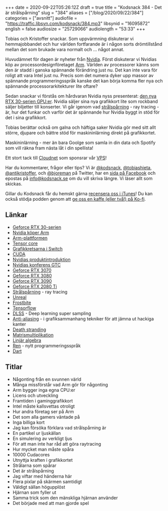 +++
date = 2020-09-22T05:26:12Z
draft = true
title = "Kodsnack 384 - Det är strålspårning"
slug = "384"
aliases = ["/blog/2020/09/22/384"]
categories = ["avsnitt"]
audiofile = "https://traffic.libsyn.com/kodsnack/384.mp3"
libsynid = "16095872"
english = false
audiosize = "25729066"
audiolength = "53:33" 
+++

Tobias och Kristoffer snackar. Som uppvärmning diskuterar vi hemmajobbandet och hur världen fortfarande är i någon sorts drömtillstånd mellan det som brukade vara normalt och … något annat.

Huvudämnet för dagen  är nyheter från [Nvidia](https://en.wikipedia.org/wiki/Nvidia). Först diskuterar vi Nvidias köp av processordesignföretaget [Arm](https://en.wikipedia.org/wiki/Arm_Holdings). Världen av processorer känns som den är stadd i ganska spännande förändring just nu. Det kan inte vara för roligt att vara Intel just nu. Precis som det numera dyker upp massor av spännande programmeringsspråk kanske det kan börja komma fler nya och spännande processorarkitekturer lite oftare?

Sedan snackar vi förstås om hårdvaran Nvidia nyss presenterat: [den nya RTX 30-serien GPU:er](https://www.nvidia.com/sv-se/geforce/graphics-cards/30-series/). Nvidia säljer sina nya grafikkort lite som rockband säljer biljetter till konserter. Vi går igenom vad [strålspårning](https://en.wikipedia.org/wiki/Ray_tracing_%28graphics%29) - ray tracing - är, hur det funkar och varför det är spännande hur Nvidia byggt in stöd för det i sina grafikkort.

Tobias berättar också om galna och häftiga saker Nvidia gör med sitt allt större, djupare och bättre stöd för maskininlärning direkt på grafikkortet.

Maskininlärning - mer än bara Goolge som samla in din data och Spotify som vill räkna fram nästa låt i din spellista!

Ett stort tack till [Cloudnet](http://www.cloudnet.se) som sponsrar vår [VPS](http://en.wikipedia.org/wiki/Virtual_private_server)!

Har du kommentarer, frågor eller tips? Vi är [@kodsnack](https://www.twitter.com/kodsnack), [@tobiashieta](https://www.twitter.com/tobiashieta), [@antikristoffer](https://www.twitter.com/antikristoffer), och [@bjoreman](https://www.twitter.com/bjoreman) på Twitter, har en [sida på Facebook](https://www.facebook.com/kodsnack) och epostas på [info@kodsnack.se](mailto:info@kodsnack.se) om du vill skriva längre. Vi läser allt som skickas.

Gillar du Kodsnack får du hemskt gärna [recensera oss i iTunes](http://itunes.apple.com/se/podcast/kodsnack/id561631498?l=en)! Du kan också stödja podden genom att <a href="https://ko-fi.com/kodsnack" rel="payment">ge oss en kaffe (eller två!) på Ko-fi</a>.

## Länkar ##
* [Geforce RTX 30-serien](https://www.nvidia.com/sv-se/geforce/graphics-cards/30-series/)
* [Nvidia köper Arm](https://nvidianews.nvidia.com/news/nvidia-to-acquire-arm-for-40-billion-creating-worlds-premier-computing-company-for-the-age-of-ai)
* [Arm-plattformen](https://en.wikipedia.org/wiki/ARM_architecture)
* [Tensor core](https://www.nvidia.com/en-us/data-center/tensor-cores/)
* [Grafikkretsarna i Switch](https://www.techpowerup.com/gpu-specs/switch-gpu.c3104)
* [CUDA](https://en.wikipedia.org/wiki/CUDA)
* [Nvidias produktintroduktion](https://www.nvidia.com/en-us/geforce/news/introducing-rtx-30-series-graphics-cards/)
* [Nvidias konferens GTC](https://www.nvidia.com/en-us/gtc/)
* [Geforce RTX 3070](https://www.nvidia.com/sv-se/geforce/graphics-cards/30-series/rtx-3070/)
* [Geforce RTX 3080](https://www.nvidia.com/sv-se/geforce/graphics-cards/30-series/rtx-3080/)
* [Geforce RTX 3090](https://www.nvidia.com/sv-se/geforce/graphics-cards/30-series/rtx-3090/)
* [Geforce RTX 2080 Ti](https://www.nvidia.com/sv-se/geforce/graphics-cards/rtx-2080-ti/)
* [Strålspårning](https://en.wikipedia.org/wiki/Ray_tracing_%28graphics%29) - ray tracing
* [Unreal](https://en.wikipedia.org/wiki/Unreal_Engine)
* [Frostbite](https://en.wikipedia.org/wiki/Frostbite_%28game_engine%29)
* [Tensorflow](https://en.wikipedia.org/wiki/TensorFlow)
* [DLSS](https://en.wikipedia.org/wiki/Deep_learning_super_sampling) - Deep learning super sampling
* [Anti-aliasing](https://en.wikipedia.org/wiki/Anti-aliasing) - i grafiksammanhang tekniker för att jämna ut hackiga kanter
* [Death stranding](https://en.wikipedia.org/wiki/Death_Stranding)
* [Matrismultiplikation](https://en.wikipedia.org/wiki/Matrix_multiplication)
* [Linjär algebra](https://en.wikipedia.org/wiki/Linear_algebra)
* [Ren](https://github.com/jchitel/renlang) - nytt programmeringsspråk
* [Dart](https://en.wikipedia.org/wiki/Dart_%28programming_language%29)

## Titlar ##
* Någonting från en svunnen värld
* Många missförstår vad Arm gör för någonting
* Arm bygger inga egna CPU:er
* Licens och utveckling
* Framtiden i gaminggrafikkort
* Intel måste kallsvettas otroligt
* Hur andra företag ser på Arm
* Det som alla gamers väntade på
* Inga billiga kort
* Jag kan försöka förklara vad strålspårning är
* En partikel ur ljuskällan
* En simulering av verkligt ljus
* För att man inte har råd att göra raytracing
* Hur mycket man måste spåra
* 10000 Cudacores
* Utnyttja kraften i grafikkortet
* Strålarna som spårar
* Det är strålspårning
* Jag viftar med händerna här
* Flera pixlar på skärmen samtidigt
* Väldigt sällan högupplöst
* Hjärnan som fyller ut
* Samma trick som den mänskliga hjärnan använder
* Det började med att man gjorde spel